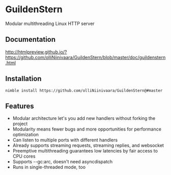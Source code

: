 # GuildenStern
Modular multithreading Linux HTTP server

## Documentation
http://htmlpreview.github.io/?https://github.com/olliNiinivaara/GuildenStern/blob/master/doc/guildenstern.html

## Installation

`nimble install https://github.com/olliNiinivaara/GuildenStern@#master`

## Features

- Modular architecture let's you add new handlers without forking the project
- Modularity means fewer bugs and more opportunities for performance optimization
- Can listen to multiple ports with different handlers
- Already supports streaming requests, streaming replies, and websocket
- Preemptive multithreading guarantees low latencies by fair access to CPU cores
- Supports --gc:arc, doesn't need asyncdispatch
- Runs in single-threaded mode, too